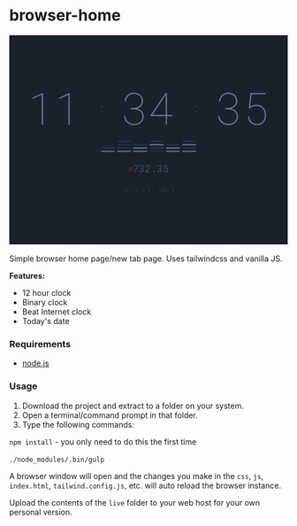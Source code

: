 # browser-home

![home](screenshot.png)

Simple browser home page/new tab page. Uses tailwindcss and vanilla JS.

**Features:**
* 12 hour clock
* Binary clock
* Beat Internet clock
* Today's date

### Requirements

* [node.js](https://nodejs.org/)

### Usage

1. Download the project and extract to a folder on your system.
2. Open a terminal/command prompt in that folder.
3. Type the following commands:

`npm install` - you only need to do this the first time

`./node_modules/.bin/gulp`

A browser window will open and the changes you make in the `css`, `js`, `index.html`, `tailwind.config.js`, etc. will auto reload the browser instance.

Upload the contents of the `live` folder to your web host for your own personal version.
